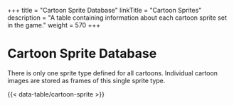 +++
title = "Cartoon Sprite Database"
linkTitle = "Cartoon Sprites"
description = "A table containing information about each cartoon sprite set in the game."
weight = 570
+++

# Cartoon Sprite Database

There is only one sprite type defined for all cartoons. Individual cartoon images are stored as frames of this single sprite type.

{{< data-table/cartoon-sprite >}}
